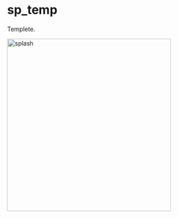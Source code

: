 # sp_temp

Templete.

<img width="381" alt="splash" src="https://user-images.githubusercontent.com/96834002/170812637-33592307-8ca9-4df6-9c1f-13633566ae50.png" height="400">

                                                                                                                                                     
